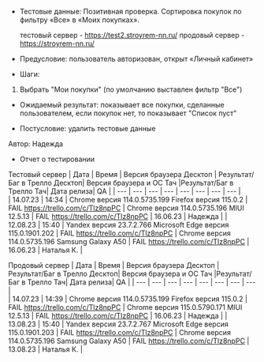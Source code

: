 * Тестовые данные: Позитивная проверка. Сортировка покупок по фильтру «Все» в «Моих покупках».

	тестовый сервер - https://test2.stroyrem-nn.ru/   продовый сервер - https://stroyrem-nn.ru/

* Предусловие: пользователь авторизован, открыт «Личный кабинет»

* Шаги:
1.	Выбрать "Мои покупки" (по умолчанию выставлен фильтр "Все")

* Ожидаемый результат: показывает все покупки, сделанные пользователем, если покупок нет, то показывает "Список пуст"

* Постусловие: удалить тестовые данные

Автор: Надежда

* Отчет о тестировании
  
Тестовый сервер
| Дата | Время | Версия браузера Десктоп | Результат/Баг в Трелло Десктоп|  Версия браузера и ОС Тач |Результат/Баг в Трелло Тач| Дата релиза| QA  |
| --- | --- | --- | --- |  --- | --- | --- | --- |   
| 14.07.23 | 14:34 | Chrome версия 114.0.5735.199 Firefox версия 115.0.2 | FAIL https://trello.com/c/Tlz8npPC | Chrome версия 114.0.5735.196 MIUI 12.5.13 | FAIL https://trello.com/c/Tlz8npPC | 16.06.23 | Надежда |
| 12.08.23 | 15:40 | Yandex версия 23.7.2.766  Microsoft Edge версия 115.0.1901.202 | FAIL https://trello.com/c/Tlz8npPC | Chrome версия 114.0.5735.196 Samsung Galaxy A50 | FAIL https://trello.com/c/Tlz8npPC | 16.06.23 | Наталья К. |   

Продовый сервер
| Дата | Время | Версия браузера Десктоп | Результат/Баг в Трелло Десктоп|  Версия браузера и ОС Тач |Результат/Баг в Трелло Тач| Дата релиза| QA |
| --- | --- | --- | --- |  --- | --- | --- | --- |   
| 14.07.23 | 14:39 | Chrome версия 114.0.5735.199 Firefox версия 115.0.2 | FAIL https://trello.com/c/Tlz8npPC | Chrome версия 115.0.5790.171 MIUI 12.5.13 | FAIL https://trello.com/c/Tlz8npPC | 16.06.23 | Надежда |
| 13.08.23 | 15:40 | Yandex версия 23.7.2.767  Microsoft Edge версия 115.0.1901.203 | FAIL https://trello.com/c/Tlz8npPC | Chrome версия 114.0.5735.196 Samsung Galaxy A50 | FAIL https://trello.com/c/Tlz8npPC | 13.08.23 | Наталья К. |  
